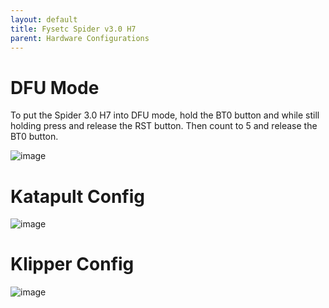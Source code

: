 ```yaml
---
layout: default 
title: Fysetc Spider v3.0 H7
parent: Hardware Configurations
---
```


# DFU Mode

To put the Spider 3.0 H7 into DFU mode, hold the BT0 button and while still holding press and release the RST button. Then count to 5 and release the BT0 button.

![image](https://github.com/user-attachments/assets/284ac43b-7574-4f8e-aa43-876bd6561350)


# Katapult Config

![image](https://github.com/user-attachments/assets/6e60954a-8907-47d8-9f3f-19f2d79f764a)


# Klipper Config

![image](https://github.com/user-attachments/assets/31666b09-6716-445d-bdfd-f1bf23cdf5bb)
